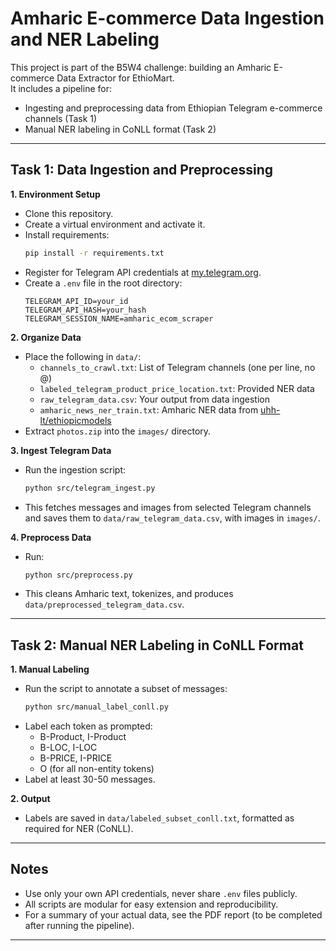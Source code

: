 # Amharic E-commerce Data Ingestion and NER Labeling

This project is part of the B5W4 challenge: building an Amharic E-commerce Data Extractor for EthioMart.  
It includes a pipeline for:
- Ingesting and preprocessing data from Ethiopian Telegram e-commerce channels (Task 1)
- Manual NER labeling in CoNLL format (Task 2)

---

## Task 1: Data Ingestion and Preprocessing

**1. Environment Setup**
- Clone this repository.
- Create a virtual environment and activate it.
- Install requirements:
  ```bash
  pip install -r requirements.txt
  ```
- Register for Telegram API credentials at [my.telegram.org](https://my.telegram.org).
- Create a `.env` file in the root directory:
  ```
  TELEGRAM_API_ID=your_id
  TELEGRAM_API_HASH=your_hash
  TELEGRAM_SESSION_NAME=amharic_ecom_scraper
  ```

**2. Organize Data**
- Place the following in `data/`:
    - `channels_to_crawl.txt`: List of Telegram channels (one per line, no @)
    - `labeled_telegram_product_price_location.txt`: Provided NER data
    - `raw_telegram_data.csv`: Your output from data ingestion
    - `amharic_news_ner_train.txt`: Amharic NER data from [uhh-lt/ethiopicmodels](https://github.com/uhh-lt/ethiopicmodels/blob/main/am/data/NER/train.txt)
- Extract `photos.zip` into the `images/` directory.

**3. Ingest Telegram Data**
- Run the ingestion script:
  ```bash
  python src/telegram_ingest.py
  ```
- This fetches messages and images from selected Telegram channels and saves them to `data/raw_telegram_data.csv`, with images in `images/`.

**4. Preprocess Data**
- Run:
  ```bash
  python src/preprocess.py
  ```
- This cleans Amharic text, tokenizes, and produces `data/preprocessed_telegram_data.csv`.

---

## Task 2: Manual NER Labeling in CoNLL Format

**1. Manual Labeling**
- Run the script to annotate a subset of messages:
  ```bash
  python src/manual_label_conll.py
  ```
- Label each token as prompted:
    - B-Product, I-Product
    - B-LOC, I-LOC
    - B-PRICE, I-PRICE
    - O (for all non-entity tokens)
- Label at least 30-50 messages.

**2. Output**
- Labels are saved in `data/labeled_subset_conll.txt`, formatted as required for NER (CoNLL).

---

## Notes

- Use only your own API credentials, never share `.env` files publicly.
- All scripts are modular for easy extension and reproducibility.
- For a summary of your actual data, see the PDF report (to be completed after running the pipeline).

---